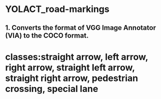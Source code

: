 # YOLACT_road-markings
  ## 1. Converts the format of VGG Image Annotator (VIA) to the COCO format.
   # classes:straight arrow, left arrow, right arrow, straight left arrow, straight right arrow,  pedestrian crossing, special lane
